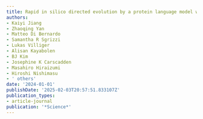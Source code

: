 ```yaml
---
title: Rapid in silico directed evolution by a protein language model with EVOLVEpro
authors:
- Kaiyi Jiang
- Zhaoqing Yan
- Matteo Di Bernardo
- Samantha R Sgrizzi
- Lukas Villiger
- Alisan Kayabolen
- BJ Kim
- Josephine K Carscadden
- Masahiro Hiraizumi
- Hiroshi Nishimasu
- ' others'
date: '2024-01-01'
publishDate: '2025-02-03T20:57:51.833107Z'
publication_types:
- article-journal
publication: '*Science*'
---
```

